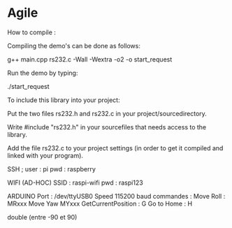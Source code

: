 # Agile

How to compile :


Compiling the demo's can be done as follows:

g++ main.cpp rs232.c -Wall -Wextra -o2 -o start_request


Run the demo by typing:

./start_request


To include this library into your project:

Put the two files rs232.h and rs232.c in your project/sourcedirectory.

Write #include "rs232.h" in your sourcefiles that needs access to the library.

Add the file rs232.c to your project settings (in order to get it compiled and linked with your program).


SSH ;
user : pi
pwd : raspberry

WIFI (AD-HOC)
SSID : raspi-wifi
pwd : raspi123

ARDUINO
Port : /dev/ttyUSB0
Speed 115200 baud
commandes :
Move Roll : MRxxx
Move Yaw MYxxx
GetCurrentPosition : G
Go to Home : H

double (entre  -90 et 90)